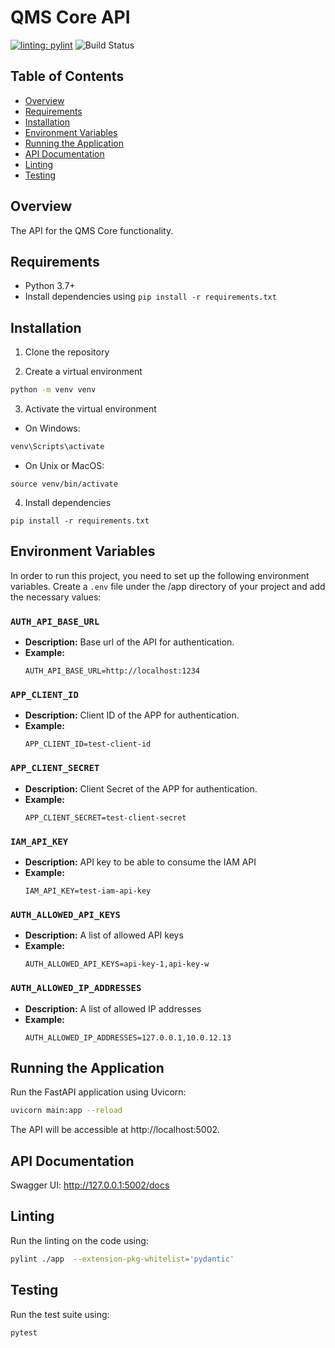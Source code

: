 # QMS Core API
[![linting: pylint](https://img.shields.io/badge/linting-pylint-yellowgreen)](https://github.com/pylint-dev/pylint)
![Build Status](https://github.com/trejosoftdo/qms-core-api/actions/workflows/build.yml/badge.svg)


## Table of Contents
- [Overview](#overview)
- [Requirements](#requirements)
- [Installation](#installation)
- [Environment Variables](#environment-variables)
- [Running the Application](#running-the-application)
- [API Documentation](#api-documentation)
- [Linting](#linting)
- [Testing](#testing)

## Overview

The API for the QMS Core functionality.

## Requirements

- Python 3.7+
- Install dependencies using `pip install -r requirements.txt`

## Installation

1. Clone the repository

2. Create a virtual environment
```bash
python -m venv venv
```

3. Activate the virtual environment
- On Windows:
```bash
venv\Scripts\activate
```

- On Unix or MacOS:
```
source venv/bin/activate
```

4. Install dependencies
```
pip install -r requirements.txt
```


## Environment Variables

In order to run this project, you need to set up the following environment variables. Create a `.env` file under the /app directory of your project and add the necessary values:

### `AUTH_API_BASE_URL`

- **Description:** Base url of the API for authentication.
- **Example:** 
  ```plaintext
  AUTH_API_BASE_URL=http://localhost:1234
  ```

### `APP_CLIENT_ID`

- **Description:** Client ID of the APP for authentication.
- **Example:** 
  ```plaintext
  APP_CLIENT_ID=test-client-id
  ```

### `APP_CLIENT_SECRET`

- **Description:** Client Secret of the APP for authentication.
- **Example:** 
  ```plaintext
  APP_CLIENT_SECRET=test-client-secret
  ```

### `IAM_API_KEY`

- **Description:** API key to be able to consume the IAM API
- **Example:** 
  ```plaintext
  IAM_API_KEY=test-iam-api-key
  ```

### `AUTH_ALLOWED_API_KEYS`

- **Description:** A list of allowed API keys
- **Example:** 
  ```plaintext
  AUTH_ALLOWED_API_KEYS=api-key-1,api-key-w
  ```

### `AUTH_ALLOWED_IP_ADDRESSES`

- **Description:** A list of allowed IP addresses
- **Example:** 
  ```plaintext
  AUTH_ALLOWED_IP_ADDRESSES=127.0.0.1,10.0.12.13
  ```

## Running the Application
Run the FastAPI application using Uvicorn:
```bash
uvicorn main:app --reload
```

The API will be accessible at http://localhost:5002.

## API Documentation
Swagger UI: http://127.0.0.1:5002/docs

## Linting
Run the linting on the code using:

```bash
pylint ./app  --extension-pkg-whitelist='pydantic'
```

## Testing
Run the test suite using:

```bash
pytest
```
